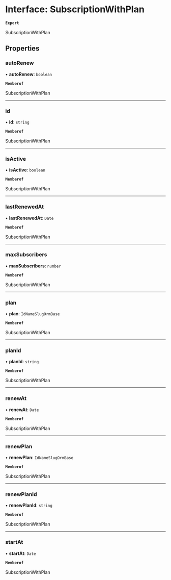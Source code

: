 # Interface: SubscriptionWithPlan

**`Export`**

SubscriptionWithPlan

## Properties

### autoRenew

• **autoRenew**: `boolean`

**`Memberof`**

SubscriptionWithPlan

___

### id

• **id**: `string`

**`Memberof`**

SubscriptionWithPlan

___

### isActive

• **isActive**: `boolean`

**`Memberof`**

SubscriptionWithPlan

___

### lastRenewedAt

• **lastRenewedAt**: `Date`

**`Memberof`**

SubscriptionWithPlan

___

### maxSubscribers

• **maxSubscribers**: `number`

**`Memberof`**

SubscriptionWithPlan

___

### plan

• **plan**: `IdNameSlugOrmBase`

**`Memberof`**

SubscriptionWithPlan

___

### planId

• **planId**: `string`

**`Memberof`**

SubscriptionWithPlan

___

### renewAt

• **renewAt**: `Date`

**`Memberof`**

SubscriptionWithPlan

___

### renewPlan

• **renewPlan**: `IdNameSlugOrmBase`

**`Memberof`**

SubscriptionWithPlan

___

### renewPlanId

• **renewPlanId**: `string`

**`Memberof`**

SubscriptionWithPlan

___

### startAt

• **startAt**: `Date`

**`Memberof`**

SubscriptionWithPlan
